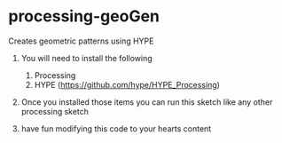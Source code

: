 # processing-geoGen
Creates geometric patterns using HYPE
1) You will need to install the following 
   1) Processing 
   2) HYPE (https://github.com/hype/HYPE_Processing)
   
2) Once you installed those items you can run this sketch like any other processing sketch
3) have fun modifying this code to your hearts content 
